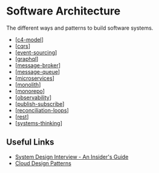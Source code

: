 # Software Architecture

The different ways and patterns to build software systems.

- [[c4-model]]
- [[cqrs]]
- [[event-sourcing]]
- [[graphql]]
- [[message-broker]]
- [[message-queue]]
- [[microservices]]
- [[monolith]]
- [[monorepo]]
- [[observability]]
- [[publish-subscribe]]
- [[reconciliation-loops]]
- [[rest]]
- [[systems-thinking]]

## Useful Links

- [System Design Interview - An Insider's Guide](https://systeminterview.com/)
- [Cloud Design Patterns](https://docs.microsoft.com/en-us/azure/architecture/patterns/)

[//begin]: # "Autogenerated link references for markdown compatibility"
[c4-model]: software-architecture/c4-model "C4 Model"
[cqrs]: software-architecture/cqrs "Command Query Responsibility Segregation (CQRS)"
[event-sourcing]: software-architecture/event-sourcing "Event Sourcing"
[graphql]: software-architecture/graphql "GraphQL"
[message-broker]: software-architecture/message-broker "Message Broker"
[message-queue]: software-architecture/message-queue "Message Queue"
[microservices]: software-architecture/microservices "Microservices"
[monolith]: software-architecture/monolith "Monolith"
[monorepo]: software-architecture/monorepo "Monorepo"
[observability]: software-architecture/observability "Observability"
[publish-subscribe]: software-architecture/publish-subscribe "Publish - Subscribe (PubSub)"
[reconciliation-loops]: software-architecture/reconciliation-loops "Reconciliation Loops"
[rest]: software-architecture/rest "Representational State Transfer"
[systems-thinking]: software-architecture/systems-thinking "Systems Thinking"
[//end]: # "Autogenerated link references"
